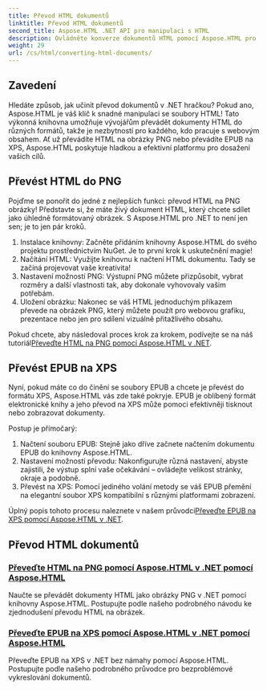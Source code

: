 ```yaml
---
title: Převod HTML dokumentů
linktitle: Převod HTML dokumentů
second_title: Aspose.HTML .NET API pro manipulaci s HTML
description: Ovládněte konverze dokumentů HTML pomocí Aspose.HTML pro .NET! Naučte se snadno převádět HTML na PNG a EPUB na XPS pomocí našich jednoduchých průvodců.
weight: 29
url: /cs/html/converting-html-documents/
---
```

## Zavedení
Hledáte způsob, jak učinit převod dokumentů v .NET hračkou? Pokud ano, Aspose.HTML je váš klíč k snadné manipulaci se soubory HTML! Tato výkonná knihovna umožňuje vývojářům převádět dokumenty HTML do různých formátů, takže je nezbytností pro každého, kdo pracuje s webovým obsahem. Ať už převádíte HTML na obrázky PNG nebo převádíte EPUB na XPS, Aspose.HTML poskytuje hladkou a efektivní platformu pro dosažení vašich cílů.

## Převést HTML do PNG
Pojďme se ponořit do jedné z nejlepších funkcí: převod HTML na PNG obrázky! Představte si, že máte živý dokument HTML, který chcete sdílet jako úhledně formátovaný obrázek. S Aspose.HTML pro .NET to není jen sen; je to jen pár kroků. 

1. Instalace knihovny: Začněte přidáním knihovny Aspose.HTML do svého projektu prostřednictvím NuGet. Je to první krok k uskutečnění magie!
2. Načítání HTML: Využijte knihovnu k načtení HTML dokumentu. Tady se začíná projevovat vaše kreativita!
3. Nastavení možností PNG: Výstupní PNG můžete přizpůsobit, vybrat rozměry a další vlastnosti tak, aby dokonale vyhovovaly vašim potřebám.
4. Uložení obrázku: Nakonec se váš HTML jednoduchým příkazem převede na obrázek PNG, který můžete použít pro webovou grafiku, prezentace nebo jen pro sdílení vizuálně přitažlivého obsahu.

 Pokud chcete, aby následoval proces krok za krokem, podívejte se na náš tutoriál[Převeďte HTML na PNG pomocí Aspose.HTML v .NET](./convert-html-as-png/). 

## Převést EPUB na XPS
Nyní, pokud máte co do činění se soubory EPUB a chcete je převést do formátu XPS, Aspose.HTML vás zde také pokryje. EPUB je oblíbený formát elektronické knihy a jeho převod na XPS může pomoci efektivněji tisknout nebo zobrazovat dokumenty.

Postup je přímočarý:

1. Načtení souboru EPUB: Stejně jako dříve začnete načtením dokumentu EPUB do knihovny Aspose.HTML.
2. Nastavení možností převodu: Nakonfigurujte různá nastavení, abyste zajistili, že výstup splní vaše očekávání – ovládejte velikost stránky, okraje a podobně.
3. Převést na XPS: Pomocí jediného volání metody se váš EPUB přemění na elegantní soubor XPS kompatibilní s různými platformami zobrazení.

 Úplný popis tohoto procesu naleznete v našem průvodci[Převeďte EPUB na XPS pomocí Aspose.HTML v .NET](./convert-epub-as-xps/). 

## Převod HTML dokumentů
### [Převeďte HTML na PNG pomocí Aspose.HTML v .NET pomocí Aspose.HTML](./convert-html-as-png/)
Naučte se převádět dokumenty HTML jako obrázky PNG v .NET pomocí knihovny Aspose.HTML. Postupujte podle našeho podrobného návodu ke zjednodušení převodu HTML na obrázek.
### [Převeďte EPUB na XPS pomocí Aspose.HTML v .NET pomocí Aspose.HTML](./convert-epub-as-xps/)
Převeďte EPUB na XPS v .NET bez námahy pomocí Aspose.HTML. Postupujte podle našeho podrobného průvodce pro bezproblémové vykreslování dokumentů.